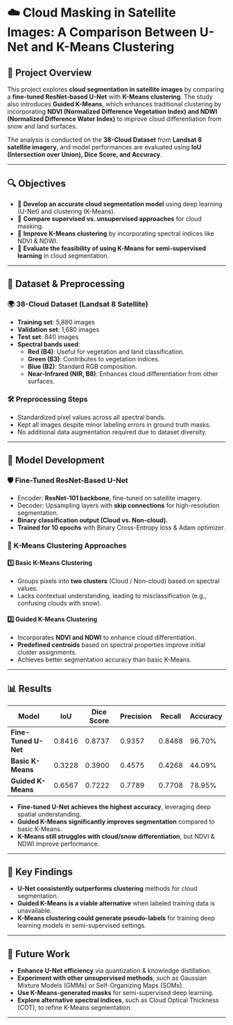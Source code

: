 # ☁️ Cloud Masking in Satellite Images: A Comparison Between U-Net and K-Means Clustering  

## 📃 Project Overview  
This project explores **cloud segmentation in satellite images** by comparing a **fine-tuned ResNet-based U-Net** with **K-Means clustering**. The study also introduces **Guided K-Means**, which enhances traditional clustering by incorporating **NDVI (Normalized Difference Vegetation Index) and NDWI (Normalized Difference Water Index)** to improve cloud differentiation from snow and land surfaces.

The analysis is conducted on the **38-Cloud Dataset** from **Landsat 8 satellite imagery**, and model performances are evaluated using **IoU (Intersection over Union), Dice Score, and Accuracy**.

---

## 🔍 Objectives  
- 🌟 **Develop an accurate cloud segmentation model** using deep learning (U-Net) and clustering (K-Means).  
- 🌟 **Compare supervised vs. unsupervised approaches** for cloud masking.  
- 🌟 **Improve K-Means clustering** by incorporating spectral indices like NDVI & NDWI.  
- 🌟 **Evaluate the feasibility of using K-Means for semi-supervised learning** in cloud segmentation.

---

## 📝 Dataset & Preprocessing  
### 🌍 **38-Cloud Dataset (Landsat 8 Satellite)**  
- **Training set**: 5,880 images  
- **Validation set**: 1,680 images  
- **Test set**: 840 images  
- **Spectral bands used**:
  - **Red (B4)**: Useful for vegetation and land classification.
  - **Green (B3)**: Contributes to vegetation indices.
  - **Blue (B2)**: Standard RGB composition.
  - **Near-Infrared (NIR, B8)**: Enhances cloud differentiation from other surfaces.

### 🛠️ **Preprocessing Steps**  
- Standardized pixel values across all spectral bands.  
- Kept all images despite minor labeling errors in ground truth masks.  
- No additional data augmentation required due to dataset diversity.  

---

## 🎨 Model Development  
### 🛡️ **Fine-Tuned ResNet-Based U-Net**  
- Encoder: **ResNet-101 backbone**, fine-tuned on satellite imagery.  
- Decoder: Upsampling layers with **skip connections** for high-resolution segmentation.  
- **Binary classification output (Cloud vs. Non-cloud).**  
- **Trained for 10 epochs** with Binary Cross-Entropy loss & Adam optimizer.  

### 🔄 **K-Means Clustering Approaches**  
#### 1️⃣ **Basic K-Means Clustering**  
- Groups pixels into **two clusters** (Cloud / Non-cloud) based on spectral values.  
- Lacks contextual understanding, leading to misclassification (e.g., confusing clouds with snow).  

#### 2️⃣ **Guided K-Means Clustering**  
- Incorporates **NDVI and NDWI** to enhance cloud differentiation.  
- **Predefined centroids** based on spectral properties improve initial cluster assignments.  
- Achieves better segmentation accuracy than basic K-Means.

---

## 📊 Results  
| Model                     | IoU  | Dice Score | Precision | Recall | Accuracy |
|---------------------------|------|------------|-----------|--------|----------|
| **Fine-Tuned U-Net**      | 0.8416 | 0.8737     | 0.9357    | 0.8488 | 96.70%   |
| **Basic K-Means**         | 0.3228 | 0.3900     | 0.4575    | 0.4268 | 44.09%   |
| **Guided K-Means**        | 0.6567 | 0.7222     | 0.7789    | 0.7708 | 78.95%   |

- **Fine-tuned U-Net achieves the highest accuracy**, leveraging deep spatial understanding.  
- **Guided K-Means significantly improves segmentation** compared to basic K-Means.  
- **K-Means still struggles with cloud/snow differentiation**, but NDVI & NDWI improve performance.  

---

## 🔬 Key Findings  
- **U-Net consistently outperforms clustering** methods for cloud segmentation.  
- **Guided K-Means is a viable alternative** when labeled training data is unavailable.  
- **K-Means clustering could generate pseudo-labels** for training deep learning models in semi-supervised settings.  

---

## 🎨 Future Work  
- **Enhance U-Net efficiency** via quantization & knowledge distillation.  
- **Experiment with other unsupervised methods**, such as Gaussian Mixture Models (GMMs) or Self-Organizing Maps (SOMs).  
- **Use K-Means-generated masks** for semi-supervised deep learning.  
- **Explore alternative spectral indices**, such as Cloud Optical Thickness (COT), to refine K-Means segmentation.  

---


